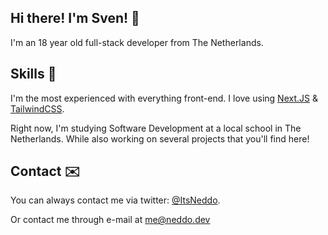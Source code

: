## Hi there! I'm Sven! 👋

I'm an 18 year old full-stack developer from The Netherlands.

## Skills 🤹

I'm the most experienced with everything front-end. I love using [Next.JS](https://nextjs.org/) & [TailwindCSS](https://tailwindcss.com/).

Right now, I'm studying Software Development at a local school in The Netherlands. While also working on several projects that you'll find here!

## Contact ✉️

You can always contact me via twitter: [@ItsNeddo](https://twitter.com/ItsNeddo).

Or contact me through e-mail at me@neddo.dev
